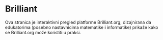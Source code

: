 # Brilliant
Ova stranica je interaktivni pregled platforme Brilliant.org, dizajnirana da edukatorima (posebno nastavnicima matematike i informatike) prikaže kako se Brilliant.org može koristiti u praksi.
